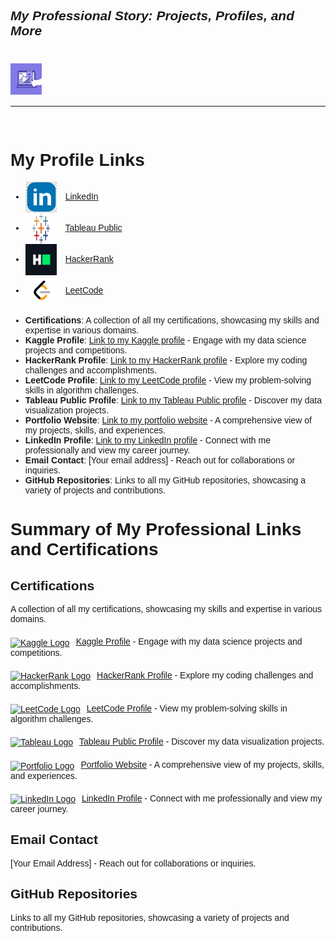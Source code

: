 <h2 align= "left"><em>My Professional Story: Projects, Profiles, and More</em></h2>

# <img src="https://github.com/shreyjain99/shreyjain99/blob/main/74pZ.gif" alt="Sample GIF" height="250" width="650">

<hr width="100%" size="2">
<br>

<h1>My Profile Links</h1>
<ul>
    <li>
        <img src="https://github.com/shreyjain99/shreyjain99/blob/main/linkedin%20logo.jpg" alt="LinkedIn Logo" width="32" height="32">
        <a href="www.linkedin.com/in/shreyjain99" target="_blank">LinkedIn</a>
    </li>
    <li>
        <img src="https://github.com/shreyjain99/shreyjain99/blob/main/Tableau-Symbol.png" alt="Tableau Logo" width="32" height="32">
        <a href="https://public.tableau.com/app/profile/shrey.jain6858/vizzes" target="_blank">Tableau Public</a>
    </li>
    <li>
        <img src="https://github.com/shreyjain99/shreyjain99/blob/main/hackerrank%20logo.png" alt="HackerRank Logo" width="32" height="32">
        <a href="https://www.hackerrank.com/profile/shreyjain99" target="_blank">HackerRank</a>
    </li>
    <li>
        <img src="https://github.com/shreyjain99/shreyjain99/blob/main/leetcode%20logo.png" alt="LeetCode Logo" width="32" height="32">
        <a href="https://leetcode.com/u/shreyjain99/" target="_blank">LeetCode</a>
    </li>
</ul>




<ul>
        <li><strong>Certifications</strong>: A collection of all my certifications, showcasing my skills and expertise in various domains.</li>
        <li><strong>Kaggle Profile</strong>: <a href="[Link to my Kaggle profile]">Link to my Kaggle profile</a> - Engage with my data science projects and competitions.</li>
        <li><strong>HackerRank Profile</strong>: <a href="[Link to my HackerRank profile]">Link to my HackerRank profile</a> - Explore my coding challenges and accomplishments.</li>
        <li><strong>LeetCode Profile</strong>: <a href="[Link to my LeetCode profile]">Link to my LeetCode profile</a> - View my problem-solving skills in algorithm challenges.</li>
        <li><strong>Tableau Public Profile</strong>: <a href="[Link to my Tableau Public profile]">Link to my Tableau Public profile</a> - Discover my data visualization projects.</li>
        <li><strong>Portfolio Website</strong>: <a href="[Link to my portfolio website]">Link to my portfolio website</a> - A comprehensive view of my projects, skills, and experiences.</li>
        <li><strong>LinkedIn Profile</strong>: <a href="[Link to my LinkedIn profile]">Link to my LinkedIn profile</a> - Connect with me professionally and view my career journey.</li>
        <li><strong>Email Contact</strong>: [Your email address] - Reach out for collaborations or inquiries.</li>
        <li><strong>GitHub Repositories</strong>: Links to all my GitHub repositories, showcasing a variety of projects and contributions.</li>
    </ul>






<html>
<head>
    <title>My Professional Links and Certifications</title>
    <style>
        body { font-family: Arial, sans-serif; }
        .profile { margin-bottom: 20px; }
        img { width: 50px; height: 50px; vertical-align: middle; margin-right: 10px; }
    </style>
</head>
<body>
    <h1>Summary of My Professional Links and Certifications</h1>
    <div class='profile'>
        <h2>Certifications</h2>
        <p>A collection of all my certifications, showcasing my skills and expertise in various domains.</p>
    </div>
    <div class='profile'>
        <a href='[Kaggle Link]'><img src='https://iconduck.com/icons/14124/kaggle' alt='Kaggle Logo'>Kaggle Profile</a> - Engage with my data science projects and competitions.
    </div>
    <div class='profile'>
        <a href='[HackerRank Link]'><img src='https://en.wikipedia.org/wiki/File:HackerRank_Icon-1000px.png' alt='HackerRank Logo'>HackerRank Profile</a> - Explore my coding challenges and accomplishments.
    </div>
    <div class='profile'>
        <a href='[LeetCode Link]'><img src='https://commons.wikimedia.org/wiki/File:LeetCode_logo_black.png' alt='LeetCode Logo'>LeetCode Profile</a> - View my problem-solving skills in algorithm challenges.
    </div>
    <div class='profile'>
        <a href='[Tableau Link]'><img src='https://icons8.com/icons/set/tableau-logo' alt='Tableau Logo'>Tableau Public Profile</a> - Discover my data visualization projects.
    </div>
    <div class='profile'>
        <a href='[Portfolio Link]'><img src='[Portfolio Logo URL]' alt='Portfolio Logo'>Portfolio Website</a> - A comprehensive view of my projects, skills, and experiences.
    </div>
    <div class='profile'>
        <a href='[LinkedIn Link]'><img src='https://www.freeiconspng.com/images/linkedin-logo-png' alt='LinkedIn Logo'>LinkedIn Profile</a> - Connect with me professionally and view my career journey.
    </div>
    <div class='profile'>
        <h2>Email Contact</h2>
        <p>[Your Email Address] - Reach out for collaborations or inquiries.</p>
    </div>
    <div class='profile'>
        <h2>GitHub Repositories</h2>
        <p>Links to all my GitHub repositories, showcasing a variety of projects and contributions.</p>
    </div>
</body>
</html>
